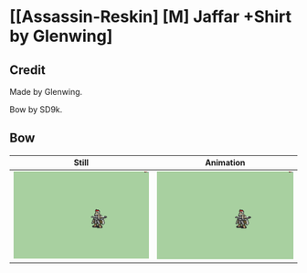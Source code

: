 # [\[Assassin-Reskin\] \[M\] Jaffar +Shirt by Glenwing]

## Credit

Made by Glenwing. 

Bow by SD9k.
	
## Bow

| Still | Animation |
| :---: | :-------: |
| ![Bow still](./Bow_000.png) | ![Bow animation](./Bow.gif) |

